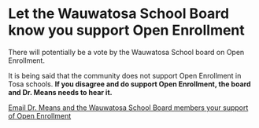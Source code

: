 # Let the Wauwatosa School Board know you support Open Enrollment

There will potentially be a vote by the Wauwatosa School board on Open Enrollment.  

It is being said that the community does not support Open Enrollment in Tosa schools.  **If you disagree and do support Open Enrollment, the board and Dr. Means needs to hear it.**

<a
   href="mailto:publiccomment@wauwatosa.k12.wi.us, meansde@wauwatosa.k12.wi.us?subject=I support Open Enrollment in Wauwatosa Schools &body=Dr. Means and School Board Members,%0A%0A I am a parent in the Wauwatosa School District and I wanted to write to you to show support to continue Open Enrollment in Wauwatosa Schools.  %0A%0A Thank you">
    Email Dr. Means and the Wauwatosa School Board members your support of Open Enrollment
</a>

